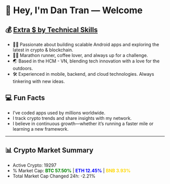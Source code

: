 # 👋 Hey, I'm Dan Tran — Welcome

## 💰 <a href="https://dantech.academy" target="_blank">Extra $ by Technical Skills</a>

- 🧑‍💻 Passionate about building scalable Android apps and exploring the latest in crypto & blockchain.
- 🏃‍♂️ Marathon runner, coffee lover, and always up for a challenge.
- 🌏 Based in the HCM - VN, blending tech innovation with a love for the outdoors.
- 🛠️ Experienced in mobile, backend, and cloud technologies. Always tinkering with new ideas.

## 💻 Fun Facts

- I’ve coded apps used by millions worldwide.
- I track crypto trends and share insights with my network.
- I believe in continuous growth—whether it’s running a faster mile or learning a new framework.

---

## 📊 Crypto Market Summary

- Active Crypto: 19297
- % Market Cap: <span style="color: green; font-weight: bold;">BTC 57.50%</span> | <span style="color: blue; font-weight: bold;">ETH 12.45%</span> | <span style="color: gold; font-weight: bold;">BNB 3.93%</span>
- Total Market Cap Changed 24h: -2.21%
